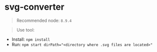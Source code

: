# svg-converter
> Recommended node: ```8.9.4```

> Use tool: 
+ Install: ```npm install```
+ Run: ```npm start dirPath="<directory where .svg files are located>"```
